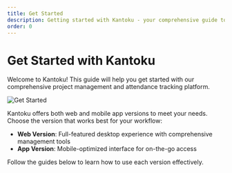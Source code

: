 ```yaml
---
title: Get Started
description: Getting started with Kantoku - your comprehensive guide to begin using the platform.
order: 0
---
```


# Get Started with Kantoku

Welcome to Kantoku! This guide will help you get started with our comprehensive project management and attendance tracking platform.

![Get Started](/guide-books/get-started.jpg)

Kantoku offers both web and mobile app versions to meet your needs. Choose the version that works best for your workflow:

- **Web Version**: Full-featured desktop experience with comprehensive management tools
- **App Version**: Mobile-optimized interface for on-the-go access

Follow the guides below to learn how to use each version effectively.
